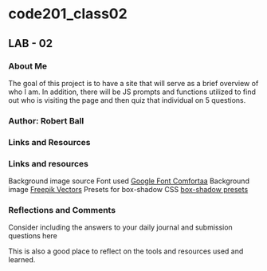 # code201_class02

## LAB - 02

### About Me

The goal of this project is to have a site that will serve as a brief overview of who I am. In addition, there will be JS prompts and functions utilized to find out who is visiting the page and then quiz that individual on 5 questions.

### Author: Robert Ball

### Links and Resources

### Links and resources
Background image source
Font used [Google Font Comfortaa](https://fonts.google.com/specimen/Comfortaa)
Background image [Freepik Vectors](https://www.freepik.com/vectors/polygon-shape)
Presets for box-shadow CSS [box-shadow presets](https://getcssscan.com/css-box-shadow-examples)

### Reflections and Comments

Consider including the answers to your daily journal and submission questions here

This is also a good place to reflect on the tools and resources used and learned.